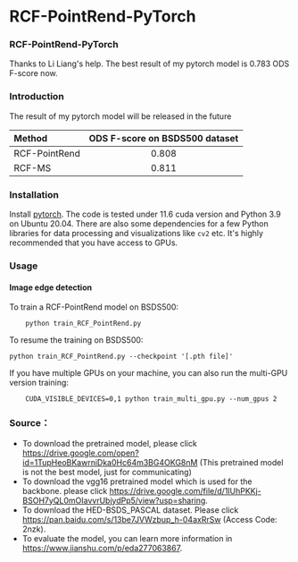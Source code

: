 # RCF-PointRend-PyTorch

### RCF-PointRend-PyTorch

Thanks to Li Liang's help.
The best result of my pytorch model is 0.783 ODS F-score now.


### Introduction

The result of my pytorch model will be released in the future

| Method        | ODS F-score on BSDS500 dataset |
| :------------ | :----------------------------: |
| RCF-PointRend |             0.808              |
| RCF-MS        |             0.811              |


### Installation

Install <a href="https://pytorch.org/">pytorch</a>. The code is tested under 11.6 cuda version and Python 3.9  on Ubuntu 20.04. There are also some dependencies for a few Python libraries for data processing and visualizations like `cv2` etc. It's highly recommended that you have access to GPUs.

### Usage

#### Image edge detection

To train a RCF-PointRend model on BSDS500:

        python train_RCF_PointRend.py

To resume the training on BSDS500:


	python train_RCF_PointRend.py --checkpoint '[.pth file]'


If you have multiple GPUs on your machine, you can also run the multi-GPU version training:

        CUDA_VISIBLE_DEVICES=0,1 python train_multi_gpu.py --num_gpus 2

### Source：

*  To download the pretrained model, please click https://drive.google.com/open?id=1TupHeoBKawrniDka0Hc64m3BG4OKG8nM (This pretrained model is not the best model, just for communicating)
*  To download the vgg16 pretrained model which is used for the backbone. please click https://drive.google.com/file/d/1lUhPKKj-BSOH7yQL0mOIavvrUbjydPp5/view?usp=sharing.
*  To download the HED-BSDS_PASCAL dataset. Please click https://pan.baidu.com/s/13be7JVWzbup_h-04axRrSw (Access Code: 2nzk).
*  To evaluate the model, you can learn more information in https://www.jianshu.com/p/eda277063867.
